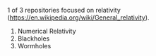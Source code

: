1 of 3 repositories focused on relativity (https://en.wikipedia.org/wiki/General_relativity).
  1. Numerical Relativity
  2. Blackholes
  3. Wormholes
